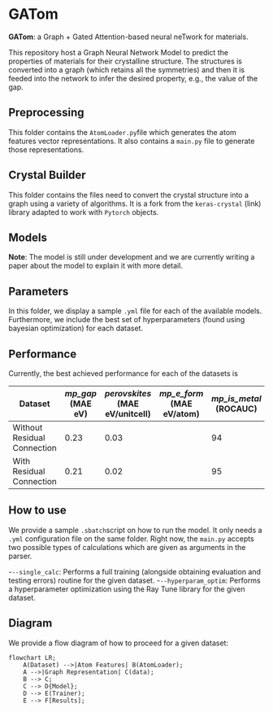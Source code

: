 # GATom

**GATom**: a Graph + Gated Attention-based neural neTwork for materials.

This repository host a Graph Neural Network Model to predict the properties of materials for their crystalline structure.
The structures is converted into a graph (which retains all the symmetries) and then it is feeded into the network to infer the desired property, e.g., the value of the gap.

## Preprocessing

This folder contains the `AtomLoader.py`file which generates the atom features vector representations.
It also contains a `main.py` file to generate those representations.

## Crystal Builder

This folder contains the files need to convert the crystal structure into a graph using a variety of algorithms.
It is a fork from the `keras-crystal` (link) library adapted to work with `Pytorch` objects.

## Models 

**Note**: The model is still under development and we are currently writing a paper about the model to explain it with more detail.


## Parameters

In this folder, we display a sample `.yml` file for each of the available models.
Furthermore, we include the best set of hyperparameters (found using bayesian optimization) for each dataset.

## Performance

Currently, the best achieved performance for each of the datasets is

| Dataset                     	| _mp_gap_ (MAE eV) 	| _perovskites_ (MAE eV/unitcell) 	| _mp_e_form_ (MAE eV/atom) 	| _mp_is_metal_ (ROCAUC) 	|
|-----------------------------	|-------------------	|------------------------	|---------------------------	|------------------------	|
| Without Residual Connection 	| 0.23              	| 0.03                   	|                           	| 94                     	|
| With Residual Connection    	| 0.21              	| 0.02                   	|                           	| 95                     	|


## How to use

We provide a sample `.sbatch`script on how to run the model. 
It only needs a `.yml` configuration file on the same folder.
Right now, the `main.py` accepts two possible types of calculations which are given as arguments in the parser.

-`--single_calc`: Performs a full training (alongside obtaining evaluation and testing errors) routine for the given dataset.
-`--hyperparam_optim`: Performs a hyperparameter optimization using the Ray Tune library for the given dataset.

## Diagram

We provide a flow diagram of how to proceed for a given dataset:

```mermaid
flowchart LR;
    A(Dataset) -->|Atom Features| B(AtomLoader);
    A -->|Graph Representation| C(data);
    B --> C;
    C --> D{Model};
    D --> E(Trainer);
    E --> F[Results];
```